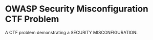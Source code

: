 # OWASP Security Misconfiguration CTF Problem

A CTF problem demonstrating a SECURITY MISCONFIGURATION.
